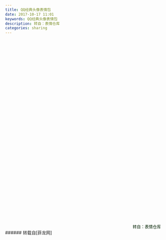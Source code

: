 ```yaml
---
title: QQ经典头像表情包
date: 2017-10-17 11:01
keywords: QQ经典头像表情包
description: 转自：表情仓库
categories: sharing
---
```

<td class="t_f" id="postmessage_933205">

<br/>
<br/>
<br/>
<div align="center"><font style="color:rgb(62, 62, 62)"><font face="&amp;quot;"><font style="font-size:16px"><img alt="" border="0" class="zoom" data-cf-modified-dbf7453aee912b907e842dd8-="" file="https://mmbiz.qpic.cn/mmbiz_jpg/bnQ3rzibDOKOrDmPWyU1QOKaVxlQr1otLfMhgouSbVtIWBGXIBU3XwR7NTbMCr17ZGVFicsZwunk8VkHswaOv3EQ/0?wx_fmt=jpeg" id="aimg_MwmuZ" lazyloadthumb="1" onclick="" onmouseover="" src="https://mmbiz.qpic.cn/mmbiz_jpg/bnQ3rzibDOKOrDmPWyU1QOKaVxlQr1otLfMhgouSbVtIWBGXIBU3XwR7NTbMCr17ZGVFicsZwunk8VkHswaOv3EQ/0?wx_fmt=jpeg"/></font></font></font></div><br/>
<div align="center"><font style="color:rgb(62, 62, 62)"><font face="&amp;quot;"><font style="font-size:16px"><img alt="" border="0" class="zoom" data-cf-modified-dbf7453aee912b907e842dd8-="" file="https://mmbiz.qpic.cn/mmbiz_jpg/bnQ3rzibDOKOrDmPWyU1QOKaVxlQr1otLJicHdcjcxHeqMK8icvnCw4bxr8SAhbAJ8WFTklWZ9y7y1SDvqlnHyWXg/0?wx_fmt=jpeg" id="aimg_u63I5" lazyloadthumb="1" onclick="" onmouseover="" src="https://mmbiz.qpic.cn/mmbiz_jpg/bnQ3rzibDOKOrDmPWyU1QOKaVxlQr1otLJicHdcjcxHeqMK8icvnCw4bxr8SAhbAJ8WFTklWZ9y7y1SDvqlnHyWXg/0?wx_fmt=jpeg"/></font></font></font></div><br/>
<div align="center"><font style="color:rgb(62, 62, 62)"><font face="&amp;quot;"><font style="font-size:16px"><img alt="" border="0" class="zoom" data-cf-modified-dbf7453aee912b907e842dd8-="" file="https://mmbiz.qpic.cn/mmbiz_jpg/bnQ3rzibDOKOrDmPWyU1QOKaVxlQr1otLOiaxScGNBgDicmnZol0xN2XRA8A4AXcQ5mKiaDIyHGiamST6empJE4GrVg/0?wx_fmt=jpeg" id="aimg_nuKd2" lazyloadthumb="1" onclick="" onmouseover="" src="https://mmbiz.qpic.cn/mmbiz_jpg/bnQ3rzibDOKOrDmPWyU1QOKaVxlQr1otLOiaxScGNBgDicmnZol0xN2XRA8A4AXcQ5mKiaDIyHGiamST6empJE4GrVg/0?wx_fmt=jpeg"/></font></font></font></div><br/>
<div align="center"><font style="color:rgb(62, 62, 62)"><font face="&amp;quot;"><font style="font-size:16px"><img alt="" border="0" class="zoom" data-cf-modified-dbf7453aee912b907e842dd8-="" file="https://mmbiz.qpic.cn/mmbiz_jpg/bnQ3rzibDOKOrDmPWyU1QOKaVxlQr1otLsppZXQGOwUplPJQVkYqF14hNNxS6vMqiaq4w1rmPOWs7k73WTJDpFibw/0?wx_fmt=jpeg" id="aimg_BYE9I" lazyloadthumb="1" onclick="" onmouseover="" src="https://mmbiz.qpic.cn/mmbiz_jpg/bnQ3rzibDOKOrDmPWyU1QOKaVxlQr1otLsppZXQGOwUplPJQVkYqF14hNNxS6vMqiaq4w1rmPOWs7k73WTJDpFibw/0?wx_fmt=jpeg"/></font></font></font></div><br/>
<div align="center"><font style="color:rgb(62, 62, 62)"><font face="&amp;quot;"><font style="font-size:16px"><img alt="" border="0" class="zoom" data-cf-modified-dbf7453aee912b907e842dd8-="" file="https://mmbiz.qpic.cn/mmbiz_jpg/bnQ3rzibDOKOrDmPWyU1QOKaVxlQr1otLqIns9ocTKsqnX3icHENHkiaqmZ3ibd2zibpYic1DAB56fqrQfec2QFV7oCQ/0?wx_fmt=jpeg" id="aimg_hvY4L" lazyloadthumb="1" onclick="" onmouseover="" src="https://mmbiz.qpic.cn/mmbiz_jpg/bnQ3rzibDOKOrDmPWyU1QOKaVxlQr1otLqIns9ocTKsqnX3icHENHkiaqmZ3ibd2zibpYic1DAB56fqrQfec2QFV7oCQ/0?wx_fmt=jpeg"/></font></font></font></div><br/>
<div align="center"><font style="color:rgb(62, 62, 62)"><font face="&amp;quot;"><font style="font-size:16px"><img alt="" border="0" class="zoom" data-cf-modified-dbf7453aee912b907e842dd8-="" file="https://mmbiz.qpic.cn/mmbiz_jpg/bnQ3rzibDOKOrDmPWyU1QOKaVxlQr1otLlpFibt1vggxchrN1BeUrm485M4QA04cCAfsic0lOr2cVBqiciajulsNoTg/0?wx_fmt=jpeg" id="aimg_ddDID" lazyloadthumb="1" onclick="" onmouseover="" src="https://mmbiz.qpic.cn/mmbiz_jpg/bnQ3rzibDOKOrDmPWyU1QOKaVxlQr1otLlpFibt1vggxchrN1BeUrm485M4QA04cCAfsic0lOr2cVBqiciajulsNoTg/0?wx_fmt=jpeg"/></font></font></font></div><br/>
<div align="center"><font style="color:rgb(62, 62, 62)"><font face="&amp;quot;"><font style="font-size:16px"><img alt="" border="0" class="zoom" data-cf-modified-dbf7453aee912b907e842dd8-="" file="https://mmbiz.qpic.cn/mmbiz_jpg/bnQ3rzibDOKOrDmPWyU1QOKaVxlQr1otLEqgQ79gKeERoIlg311W3xplNPdImjkRCA3u1ExZ4IZiaiaeNr4o6vOibA/0?wx_fmt=jpeg" id="aimg_VzqQm" lazyloadthumb="1" onclick="" onmouseover="" src="https://mmbiz.qpic.cn/mmbiz_jpg/bnQ3rzibDOKOrDmPWyU1QOKaVxlQr1otLEqgQ79gKeERoIlg311W3xplNPdImjkRCA3u1ExZ4IZiaiaeNr4o6vOibA/0?wx_fmt=jpeg"/></font></font></font></div><br/>
<div align="center"><font style="color:rgb(62, 62, 62)"><font face="&amp;quot;"><font style="font-size:16px"><img alt="" border="0" class="zoom" data-cf-modified-dbf7453aee912b907e842dd8-="" file="https://mmbiz.qpic.cn/mmbiz_jpg/bnQ3rzibDOKOrDmPWyU1QOKaVxlQr1otLGxh7ggQp2Jj0HfMmDOSNNQnVc1zyia4iaIjUxp91xwlyr6JRgBwCVOvw/0?wx_fmt=jpeg" id="aimg_XV3D7" lazyloadthumb="1" onclick="" onmouseover="" src="https://mmbiz.qpic.cn/mmbiz_jpg/bnQ3rzibDOKOrDmPWyU1QOKaVxlQr1otLGxh7ggQp2Jj0HfMmDOSNNQnVc1zyia4iaIjUxp91xwlyr6JRgBwCVOvw/0?wx_fmt=jpeg"/></font></font></font></div><br/>
<div align="center"><font style="color:rgb(62, 62, 62)"><font face="&amp;quot;"><font style="font-size:16px"><img alt="" border="0" class="zoom" data-cf-modified-dbf7453aee912b907e842dd8-="" file="https://mmbiz.qpic.cn/mmbiz_jpg/bnQ3rzibDOKOrDmPWyU1QOKaVxlQr1otLQWJt3B4Tiavku16ElYNA9jxvcINm72u8Ljhg0XoTujSuvOngxN2WibiaA/0?wx_fmt=jpeg" id="aimg_gu22Q" lazyloadthumb="1" onclick="" onmouseover="" src="https://mmbiz.qpic.cn/mmbiz_jpg/bnQ3rzibDOKOrDmPWyU1QOKaVxlQr1otLQWJt3B4Tiavku16ElYNA9jxvcINm72u8Ljhg0XoTujSuvOngxN2WibiaA/0?wx_fmt=jpeg"/></font></font></font></div><br/>
<div align="center"><font style="color:rgb(62, 62, 62)"><font face="&amp;quot;"><font style="font-size:16px"><img alt="" border="0" class="zoom" data-cf-modified-dbf7453aee912b907e842dd8-="" file="https://mmbiz.qpic.cn/mmbiz_jpg/bnQ3rzibDOKOrDmPWyU1QOKaVxlQr1otLjAY3UnISKOU9gjHTysmlic5BtlicJ2bibLwNo9JxZWLt8L9MAVgHHq3Uw/0?wx_fmt=jpeg" id="aimg_FcY9y" lazyloadthumb="1" onclick="" onmouseover="" src="https://mmbiz.qpic.cn/mmbiz_jpg/bnQ3rzibDOKOrDmPWyU1QOKaVxlQr1otLjAY3UnISKOU9gjHTysmlic5BtlicJ2bibLwNo9JxZWLt8L9MAVgHHq3Uw/0?wx_fmt=jpeg"/></font></font></font></div><br/>
<div align="center"><font style="color:rgb(62, 62, 62)"><font face="&amp;quot;"><font style="font-size:16px"><img alt="" border="0" class="zoom" data-cf-modified-dbf7453aee912b907e842dd8-="" file="https://mmbiz.qpic.cn/mmbiz_jpg/bnQ3rzibDOKOrDmPWyU1QOKaVxlQr1otLviaoXib3uzfosHGw09O5FR42tPga026kACa5YlqzQPLdmFHFVwPG7uHg/0?wx_fmt=jpeg" id="aimg_F85I3" lazyloadthumb="1" onclick="" onmouseover="" src="https://mmbiz.qpic.cn/mmbiz_jpg/bnQ3rzibDOKOrDmPWyU1QOKaVxlQr1otLviaoXib3uzfosHGw09O5FR42tPga026kACa5YlqzQPLdmFHFVwPG7uHg/0?wx_fmt=jpeg"/></font></font></font></div><br/>
<div align="center"><font style="color:rgb(62, 62, 62)"><font face="&amp;quot;"><font style="font-size:16px"><img alt="" border="0" class="zoom" data-cf-modified-dbf7453aee912b907e842dd8-="" file="https://mmbiz.qpic.cn/mmbiz_jpg/bnQ3rzibDOKOrDmPWyU1QOKaVxlQr1otLNSiaFUj1zdoh7CnhyWIicYObS2xV3f92Gs7RHlqmURYibAKYzU2kQdRicQ/0?wx_fmt=jpeg" id="aimg_ZtLxk" lazyloadthumb="1" onclick="" onmouseover="" src="https://mmbiz.qpic.cn/mmbiz_jpg/bnQ3rzibDOKOrDmPWyU1QOKaVxlQr1otLNSiaFUj1zdoh7CnhyWIicYObS2xV3f92Gs7RHlqmURYibAKYzU2kQdRicQ/0?wx_fmt=jpeg"/></font></font></font></div><br/>
<div align="center"><font style="color:rgb(62, 62, 62)"><font face="&amp;quot;"><font style="font-size:16px"><img alt="" border="0" class="zoom" data-cf-modified-dbf7453aee912b907e842dd8-="" file="https://mmbiz.qpic.cn/mmbiz_jpg/bnQ3rzibDOKOrDmPWyU1QOKaVxlQr1otLNoEcGuAbIrzNic87Pz1Lbxic2MTnA7PNYPGFib35YMic4zibaLQZCfkGSHw/0?wx_fmt=jpeg" id="aimg_UYjRj" lazyloadthumb="1" onclick="" onmouseover="" src="https://mmbiz.qpic.cn/mmbiz_jpg/bnQ3rzibDOKOrDmPWyU1QOKaVxlQr1otLNoEcGuAbIrzNic87Pz1Lbxic2MTnA7PNYPGFib35YMic4zibaLQZCfkGSHw/0?wx_fmt=jpeg"/></font></font></font></div><br/>
<div align="center"><font style="color:rgb(62, 62, 62)"><font face="&amp;quot;"><font style="font-size:16px"><img alt="" border="0" class="zoom" data-cf-modified-dbf7453aee912b907e842dd8-="" file="https://mmbiz.qpic.cn/mmbiz_jpg/bnQ3rzibDOKOrDmPWyU1QOKaVxlQr1otLRqYBmqvbe8ZSvIWyB8iaicGJzzCMQ6QjxTPT6ZYPISEfWb54UJxeS3ibQ/0?wx_fmt=jpeg" id="aimg_T1YJl" lazyloadthumb="1" onclick="" onmouseover="" src="https://mmbiz.qpic.cn/mmbiz_jpg/bnQ3rzibDOKOrDmPWyU1QOKaVxlQr1otLRqYBmqvbe8ZSvIWyB8iaicGJzzCMQ6QjxTPT6ZYPISEfWb54UJxeS3ibQ/0?wx_fmt=jpeg"/></font></font></font></div><br/>
<div align="center"><font style="color:rgb(62, 62, 62)"><font face="&amp;quot;"><font style="font-size:16px"><img alt="" border="0" class="zoom" data-cf-modified-dbf7453aee912b907e842dd8-="" file="https://mmbiz.qpic.cn/mmbiz_jpg/bnQ3rzibDOKOrDmPWyU1QOKaVxlQr1otLk8fq8Jib6uB4mNQZHO29dAfd9f72MI9jXg1M2wlOQiaJbMwWpyMMCkug/0?wx_fmt=jpeg" id="aimg_Ff6f8" lazyloadthumb="1" onclick="" onmouseover="" src="https://mmbiz.qpic.cn/mmbiz_jpg/bnQ3rzibDOKOrDmPWyU1QOKaVxlQr1otLk8fq8Jib6uB4mNQZHO29dAfd9f72MI9jXg1M2wlOQiaJbMwWpyMMCkug/0?wx_fmt=jpeg"/></font></font></font></div><br/>
<div align="center"><font style="color:rgb(62, 62, 62)"><font face="&amp;quot;"><font style="font-size:16px"><img alt="" border="0" class="zoom" data-cf-modified-dbf7453aee912b907e842dd8-="" file="https://mmbiz.qpic.cn/mmbiz_jpg/bnQ3rzibDOKOrDmPWyU1QOKaVxlQr1otLc2VFlcibrrxerXeiaEKMt7mStu74gLiappO8eia60W9WS6orXmvBjOnICw/0?wx_fmt=jpeg" id="aimg_n8yb3" lazyloadthumb="1" onclick="" onmouseover="" src="https://mmbiz.qpic.cn/mmbiz_jpg/bnQ3rzibDOKOrDmPWyU1QOKaVxlQr1otLc2VFlcibrrxerXeiaEKMt7mStu74gLiappO8eia60W9WS6orXmvBjOnICw/0?wx_fmt=jpeg"/></font></font></font></div><br/>
<div align="center"><font style="color:rgb(62, 62, 62)"><font face="&amp;quot;"><font style="font-size:16px"><img alt="" border="0" class="zoom" data-cf-modified-dbf7453aee912b907e842dd8-="" file="https://mmbiz.qpic.cn/mmbiz_jpg/bnQ3rzibDOKOrDmPWyU1QOKaVxlQr1otLbttMRauWktNGpY4ib1qEhhITbE1oVLF3Nr7LZXtgTiakAeltia1ib8icRcw/0?wx_fmt=jpeg" id="aimg_KB9e7" lazyloadthumb="1" onclick="" onmouseover="" src="https://mmbiz.qpic.cn/mmbiz_jpg/bnQ3rzibDOKOrDmPWyU1QOKaVxlQr1otLbttMRauWktNGpY4ib1qEhhITbE1oVLF3Nr7LZXtgTiakAeltia1ib8icRcw/0?wx_fmt=jpeg"/></font></font></font></div><br/>
<div align="center"><font style="color:rgb(62, 62, 62)"><font face="&amp;quot;"><font style="font-size:16px"><img alt="" border="0" class="zoom" data-cf-modified-dbf7453aee912b907e842dd8-="" file="https://mmbiz.qpic.cn/mmbiz_jpg/bnQ3rzibDOKOrDmPWyU1QOKaVxlQr1otLtL6nllicH4KhiaC1RYadgKjfWibHFBCCP7cFlQypd7HibdsE4PsE1VR87w/0?wx_fmt=jpeg" id="aimg_keASV" lazyloadthumb="1" onclick="" onmouseover="" src="https://mmbiz.qpic.cn/mmbiz_jpg/bnQ3rzibDOKOrDmPWyU1QOKaVxlQr1otLtL6nllicH4KhiaC1RYadgKjfWibHFBCCP7cFlQypd7HibdsE4PsE1VR87w/0?wx_fmt=jpeg"/></font></font></font></div><br/>
<div align="center"><font style="color:rgb(62, 62, 62)"><font face="&amp;quot;"><font style="font-size:16px"><img alt="" border="0" class="zoom" data-cf-modified-dbf7453aee912b907e842dd8-="" file="https://mmbiz.qpic.cn/mmbiz_jpg/bnQ3rzibDOKOrDmPWyU1QOKaVxlQr1otLlHhba2piciahlUEoFqkPiawL6l2pWKcL1b4LibRD6tA7K4VibfUkXKUyicqA/0?wx_fmt=jpeg" id="aimg_Uh4P0" lazyloadthumb="1" onclick="" onmouseover="" src="https://mmbiz.qpic.cn/mmbiz_jpg/bnQ3rzibDOKOrDmPWyU1QOKaVxlQr1otLlHhba2piciahlUEoFqkPiawL6l2pWKcL1b4LibRD6tA7K4VibfUkXKUyicqA/0?wx_fmt=jpeg"/></font></font></font></div><br/>
<div align="center"><font style="color:rgb(62, 62, 62)"><font face="&amp;quot;"><font style="font-size:16px"><img alt="" border="0" class="zoom" data-cf-modified-dbf7453aee912b907e842dd8-="" file="https://mmbiz.qpic.cn/mmbiz_jpg/bnQ3rzibDOKOrDmPWyU1QOKaVxlQr1otL7SeoUstABaibkVTiavbJNTGXkq6gzfyRvKicWnIVicrY5SyaFzQHAxetyw/0?wx_fmt=jpeg" id="aimg_CoH55" lazyloadthumb="1" onclick="" onmouseover="" src="https://mmbiz.qpic.cn/mmbiz_jpg/bnQ3rzibDOKOrDmPWyU1QOKaVxlQr1otL7SeoUstABaibkVTiavbJNTGXkq6gzfyRvKicWnIVicrY5SyaFzQHAxetyw/0?wx_fmt=jpeg"/></font></font></font></div><br/>
<div align="center"><font style="color:rgb(62, 62, 62)"><font face="&amp;quot;"><font style="font-size:16px"><img alt="" border="0" class="zoom" data-cf-modified-dbf7453aee912b907e842dd8-="" file="https://mmbiz.qpic.cn/mmbiz_jpg/bnQ3rzibDOKOrDmPWyU1QOKaVxlQr1otLsbEpCDd6s6J2c1RA1SHTyicUbRDgXoIatgiajzYrvHNiasrLuysFvpwRQ/0?wx_fmt=jpeg" id="aimg_Ek5Xi" lazyloadthumb="1" onclick="" onmouseover="" src="https://mmbiz.qpic.cn/mmbiz_jpg/bnQ3rzibDOKOrDmPWyU1QOKaVxlQr1otLsbEpCDd6s6J2c1RA1SHTyicUbRDgXoIatgiajzYrvHNiasrLuysFvpwRQ/0?wx_fmt=jpeg"/></font></font></font></div><br/>
<div align="center"><font style="color:rgb(62, 62, 62)"><font face="&amp;quot;"><font style="font-size:16px"><img alt="" border="0" class="zoom" data-cf-modified-dbf7453aee912b907e842dd8-="" file="https://mmbiz.qpic.cn/mmbiz_jpg/bnQ3rzibDOKOrDmPWyU1QOKaVxlQr1otLAtcQibmuyWkfbDOPSjYcAV3Bj0RAGpaVFYZIWNkuFPYgfNsmfib513bA/0?wx_fmt=jpeg" id="aimg_yX1D1" lazyloadthumb="1" onclick="" onmouseover="" src="https://mmbiz.qpic.cn/mmbiz_jpg/bnQ3rzibDOKOrDmPWyU1QOKaVxlQr1otLAtcQibmuyWkfbDOPSjYcAV3Bj0RAGpaVFYZIWNkuFPYgfNsmfib513bA/0?wx_fmt=jpeg"/></font></font></font></div><br/>
<div align="center"><font style="color:rgb(62, 62, 62)"><font face="&amp;quot;"><font style="font-size:16px"><img alt="" border="0" class="zoom" data-cf-modified-dbf7453aee912b907e842dd8-="" file="https://mmbiz.qpic.cn/mmbiz_jpg/bnQ3rzibDOKOrDmPWyU1QOKaVxlQr1otLvsCHwxILcVUwoKw7H4A0lnz9ria3TLV2Oxxbdh2x6MMicGvTc1Zl7rvg/0?wx_fmt=jpeg" id="aimg_ns4Op" lazyloadthumb="1" onclick="" onmouseover="" src="https://mmbiz.qpic.cn/mmbiz_jpg/bnQ3rzibDOKOrDmPWyU1QOKaVxlQr1otLvsCHwxILcVUwoKw7H4A0lnz9ria3TLV2Oxxbdh2x6MMicGvTc1Zl7rvg/0?wx_fmt=jpeg"/></font></font></font></div><br/>
<div align="center"><font style="color:rgb(62, 62, 62)"><font face="&amp;quot;"><font style="font-size:16px"><img alt="" border="0" class="zoom" data-cf-modified-dbf7453aee912b907e842dd8-="" file="https://mmbiz.qpic.cn/mmbiz_jpg/bnQ3rzibDOKOrDmPWyU1QOKaVxlQr1otLbqBVQf6KbkNwtTibLHC2BIFFrFTr4xz5Y2wI8OyEhTQlBmIUoxDiaxow/0?wx_fmt=jpeg" id="aimg_lsSz0" lazyloadthumb="1" onclick="" onmouseover="" src="https://mmbiz.qpic.cn/mmbiz_jpg/bnQ3rzibDOKOrDmPWyU1QOKaVxlQr1otLbqBVQf6KbkNwtTibLHC2BIFFrFTr4xz5Y2wI8OyEhTQlBmIUoxDiaxow/0?wx_fmt=jpeg"/></font></font></font></div><br/>
<div align="center"><font style="color:rgb(62, 62, 62)"><font face="&amp;quot;"><font style="font-size:16px"><img alt="" border="0" class="zoom" data-cf-modified-dbf7453aee912b907e842dd8-="" file="https://mmbiz.qpic.cn/mmbiz_jpg/bnQ3rzibDOKOrDmPWyU1QOKaVxlQr1otLUI7tn0SX7icsjuAicZSHHUBz2KibkGgh2XBteuicM8lD93GKbxCmbFt9LQ/0?wx_fmt=jpeg" id="aimg_v6x3d" lazyloadthumb="1" onclick="" onmouseover="" src="https://mmbiz.qpic.cn/mmbiz_jpg/bnQ3rzibDOKOrDmPWyU1QOKaVxlQr1otLUI7tn0SX7icsjuAicZSHHUBz2KibkGgh2XBteuicM8lD93GKbxCmbFt9LQ/0?wx_fmt=jpeg"/></font></font></font></div><br/>
<div align="center"><font style="color:rgb(62, 62, 62)"><font face="&amp;quot;"><font style="font-size:16px"><img alt="" border="0" class="zoom" data-cf-modified-dbf7453aee912b907e842dd8-="" file="https://mmbiz.qpic.cn/mmbiz_jpg/bnQ3rzibDOKOrDmPWyU1QOKaVxlQr1otL0COklvJhwPu1mpvbc5OKKpvJZEycR65Tep4HC3JXpZia0EnNCEU1DEg/0?wx_fmt=jpeg" id="aimg_V11Q1" lazyloadthumb="1" onclick="" onmouseover="" src="https://mmbiz.qpic.cn/mmbiz_jpg/bnQ3rzibDOKOrDmPWyU1QOKaVxlQr1otL0COklvJhwPu1mpvbc5OKKpvJZEycR65Tep4HC3JXpZia0EnNCEU1DEg/0?wx_fmt=jpeg"/></font></font></font></div><br/>
<div align="center"><font style="color:rgb(62, 62, 62)"><font face="&amp;quot;"><font style="font-size:16px"><img alt="" border="0" class="zoom" data-cf-modified-dbf7453aee912b907e842dd8-="" file="https://mmbiz.qpic.cn/mmbiz_jpg/bnQ3rzibDOKOrDmPWyU1QOKaVxlQr1otLCv9mdYzc3Rt7xcyOZSQ2XicHE7H4rMcNNKM7pUIchNLREgMSW8JEicww/0?wx_fmt=jpeg" id="aimg_aGvY3" lazyloadthumb="1" onclick="" onmouseover="" src="https://mmbiz.qpic.cn/mmbiz_jpg/bnQ3rzibDOKOrDmPWyU1QOKaVxlQr1otLCv9mdYzc3Rt7xcyOZSQ2XicHE7H4rMcNNKM7pUIchNLREgMSW8JEicww/0?wx_fmt=jpeg"/></font></font></font></div><br/>
<div align="center"><font style="color:rgb(62, 62, 62)"><font face="&amp;quot;"><font style="font-size:16px"><img alt="" border="0" class="zoom" data-cf-modified-dbf7453aee912b907e842dd8-="" file="https://mmbiz.qpic.cn/mmbiz_jpg/bnQ3rzibDOKOrDmPWyU1QOKaVxlQr1otLHZM6R3BrQBJngcNBPrAofwyicJWowtdI6KJTXVQibmnxRMcNjXPJuYicQ/0?wx_fmt=jpeg" id="aimg_mr469" lazyloadthumb="1" onclick="" onmouseover="" src="https://mmbiz.qpic.cn/mmbiz_jpg/bnQ3rzibDOKOrDmPWyU1QOKaVxlQr1otLHZM6R3BrQBJngcNBPrAofwyicJWowtdI6KJTXVQibmnxRMcNjXPJuYicQ/0?wx_fmt=jpeg"/></font></font></font></div><br/>
<div align="center"><font style="color:rgb(62, 62, 62)"><font face="&amp;quot;"><font style="font-size:16px"><img alt="" border="0" class="zoom" data-cf-modified-dbf7453aee912b907e842dd8-="" file="https://mmbiz.qpic.cn/mmbiz_jpg/bnQ3rzibDOKOrDmPWyU1QOKaVxlQr1otLe76aPR9w7McuUPbIe8pUrCmq8fhBFlKG1n5DGdwZSvL2heHdHmgeGg/0?wx_fmt=jpeg" id="aimg_AVKdz" lazyloadthumb="1" onclick="" onmouseover="" src="https://mmbiz.qpic.cn/mmbiz_jpg/bnQ3rzibDOKOrDmPWyU1QOKaVxlQr1otLe76aPR9w7McuUPbIe8pUrCmq8fhBFlKG1n5DGdwZSvL2heHdHmgeGg/0?wx_fmt=jpeg"/></font></font></font></div><br/>
<div align="center"><font style="color:rgb(62, 62, 62)"><font face="&amp;quot;"><font style="font-size:16px"><img alt="" border="0" class="zoom" data-cf-modified-dbf7453aee912b907e842dd8-="" file="https://mmbiz.qpic.cn/mmbiz_jpg/bnQ3rzibDOKOrDmPWyU1QOKaVxlQr1otLNagd9lzhbFafkQwthQTW1cxxkb4Q5bn9IkwWIfl9mGFvMOavUEHwKA/0?wx_fmt=jpeg" id="aimg_X0O6t" lazyloadthumb="1" onclick="" onmouseover="" src="https://mmbiz.qpic.cn/mmbiz_jpg/bnQ3rzibDOKOrDmPWyU1QOKaVxlQr1otLNagd9lzhbFafkQwthQTW1cxxkb4Q5bn9IkwWIfl9mGFvMOavUEHwKA/0?wx_fmt=jpeg"/></font></font></font></div><br/>
<div align="center"><font style="color:rgb(62, 62, 62)"><font face="&amp;quot;"><font style="font-size:16px"><img alt="" border="0" class="zoom" data-cf-modified-dbf7453aee912b907e842dd8-="" file="https://mmbiz.qpic.cn/mmbiz_jpg/bnQ3rzibDOKOrDmPWyU1QOKaVxlQr1otLQiaaAvXWOH8hT9h4oia1BGGFRxCFCh4XR1yD6aDsvBy3GXgNiaUZGmhXw/0?wx_fmt=jpeg" id="aimg_IZdbv" lazyloadthumb="1" onclick="" onmouseover="" src="https://mmbiz.qpic.cn/mmbiz_jpg/bnQ3rzibDOKOrDmPWyU1QOKaVxlQr1otLQiaaAvXWOH8hT9h4oia1BGGFRxCFCh4XR1yD6aDsvBy3GXgNiaUZGmhXw/0?wx_fmt=jpeg"/></font></font></font></div><br/>
<div align="center"><font style="color:rgb(62, 62, 62)"><font face="&amp;quot;"><font style="font-size:16px"><img alt="" border="0" class="zoom" data-cf-modified-dbf7453aee912b907e842dd8-="" file="https://mmbiz.qpic.cn/mmbiz_jpg/bnQ3rzibDOKOrDmPWyU1QOKaVxlQr1otLruUc7KricapdsOXgss8BzzpN658dibsiba8B94HcZic5agOENdO9PxLZQw/0?wx_fmt=jpeg" id="aimg_y39q2" lazyloadthumb="1" onclick="" onmouseover="" src="https://mmbiz.qpic.cn/mmbiz_jpg/bnQ3rzibDOKOrDmPWyU1QOKaVxlQr1otLruUc7KricapdsOXgss8BzzpN658dibsiba8B94HcZic5agOENdO9PxLZQw/0?wx_fmt=jpeg"/></font></font></font></div><br/>
<div align="center"><font style="color:rgb(62, 62, 62)"><font face="&amp;quot;"><font style="font-size:16px"><img alt="" border="0" class="zoom" data-cf-modified-dbf7453aee912b907e842dd8-="" file="https://mmbiz.qpic.cn/mmbiz_jpg/bnQ3rzibDOKOrDmPWyU1QOKaVxlQr1otLPx09KXTISRwotCrjBzL58r4En6AfknAPL3Er5OyHhIXxxujiaOez60A/0?wx_fmt=jpeg" id="aimg_SDe7L" lazyloadthumb="1" onclick="" onmouseover="" src="https://mmbiz.qpic.cn/mmbiz_jpg/bnQ3rzibDOKOrDmPWyU1QOKaVxlQr1otLPx09KXTISRwotCrjBzL58r4En6AfknAPL3Er5OyHhIXxxujiaOez60A/0?wx_fmt=jpeg"/></font></font></font></div><div align="center"><div align="right"><font size="2"><font color="#002000">转自：表情仓库</font></font></div></div></td>
###### 转载自[菲龙网]